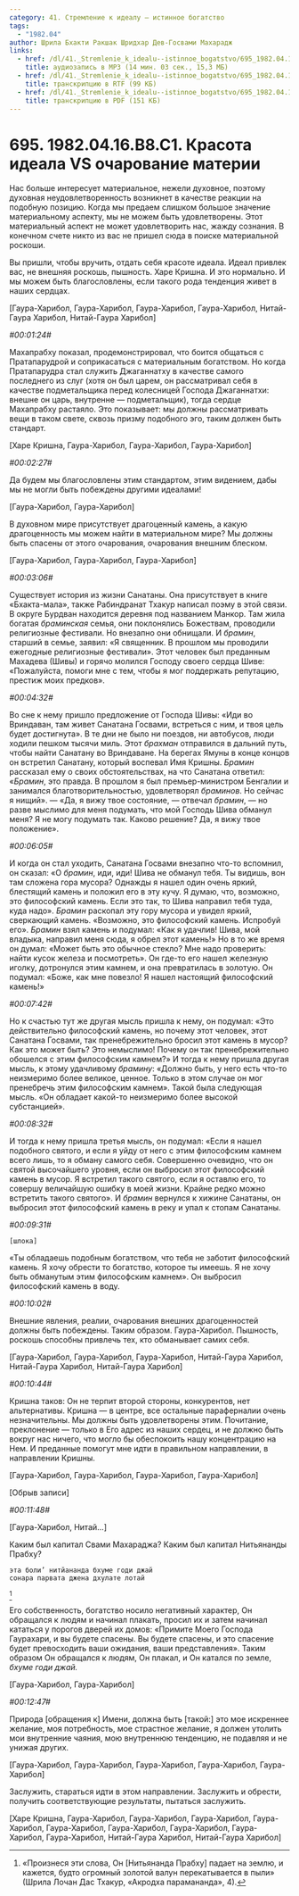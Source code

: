 ```yaml
---
category: 41. Стремление к идеалу — истинное богатство
tags:
  - "1982.04"
author: Шрила Бхакти Ракшак Шридхар Дев-Госвами Махарадж
links:
  - href: /dl/41._Stremlenie_k_idealu--istinnoe_bogatstvo/695_1982.04.16.B8.C1_SridharMj_Krasota_ideala_VS_ocharovanie_materii.mp3
    title: аудиозапись в MP3 (14 мин. 03 сек., 15,3 МБ)
  - href: /dl/41._Stremlenie_k_idealu--istinnoe_bogatstvo/695_1982.04.16.B8.C1_SridharMj_Krasota_ideala_VS_ocharovanie_materii.rtf
    title: транскрипцию в RTF (99 КБ)
  - href: /dl/41._Stremlenie_k_idealu--istinnoe_bogatstvo/695_1982.04.16.B8.C1_SridharMj_Krasota_ideala_VS_ocharovanie_materii.pdf
    title: транскрипцию в PDF (151 КБ)
---
```


# 695. 1982.04.16.B8.C1. Красота идеала VS очарование материи

Нас больше интересует материальное, нежели духовное, поэтому духовная неудовлетворенность возникнет в качестве реакции на подобную позицию. Когда мы предаем слишком большое значение материальному аспекту, мы не можем быть удовлетворены. Этот материальный аспект не может удовлетворить нас, жажду сознания. В конечном счете никто из вас не пришел сюда в поиске материальной роскоши.

Вы пришли, чтобы вручить, отдать себя красоте идеала. Идеал привлек вас, не внешняя роскошь, пышность. Харе Кришна. И это нормально. И мы можем быть благословлены, если такого рода тенденция живет в наших сердцах.

[Гаура-Харибол, Гаура-Харибол, Гаура-Харибол, Гаура-Харибол, Нитай-Гаура Харибол, Нитай-Гаура Харибол]

*#00:01:24#*

Махапрабху показал, продемонстрировал, что боится общаться с Пратапарудрой и соприкасаться с материальным богатством. Но когда Пратапарудра стал служить Джаганнатху в качестве самого последнего из слуг (хотя он был царем, он рассматривал себя в качестве подметальщика перед колесницей Господа Джаганнатхи: внешне он царь, внутренне — подметальщик), тогда сердце Махапрабху растаяло. Это показывает: мы должны рассматривать вещи в таком свете, сквозь призму подобного эго, таким должен быть стандарт.

[Харе Кришна, Гаура-Харибол, Гаура-Харибол, Гаура-Харибол]

*#00:02:27#*

Да будем мы благословлены этим стандартом, этим видением, дабы мы не могли быть побеждены другими идеалами!

[Гаура-Харибол, Гаура-Харибол]

В духовном мире присутствует драгоценный камень, а какую драгоценность мы можем найти в материальном мире? Мы должны быть спасены от этого очарования, очарования внешним блеском.

[Гаура-Харибол, Гаура-Харибол, Гаура-Харибол]

*#00:03:06#*

Существует история из жизни Санатаны. Она присутствует в книге «Бхакта-мала», также Рабиндранат Тхакур написал поэму в этой связи. В округе Бурдван находится деревня под названием Манкор. Там жила богатая *браминская* семья, они поклонялись Божествам, проводили религиозные фестивали. Но внезапно они обнищали. И *брамин*, старший в семье, заявил: «Я священник. В прошлом мы проводили ежегодные религиозные фестивали». Этот человек был преданным Махадева (Шивы) и горячо молился Господу своего сердца Шиве: «Пожалуйста, помоги мне с тем, чтобы я мог поддержать репутацию, престиж моих предков».

*#00:04:32#*

Во сне к нему пришло предложение от Господа Шивы: «Иди во Вриндаван, там живет Санатана Госвами, встреться с ним, и твоя цель будет достигнута». В те дни не было ни поездов, ни автобусов, люди ходили пешком тысячи миль. Этот *брахман* отправился в дальний путь, чтобы найти Санатану во Вриндаване. На берегах Ямуны в конце концов он встретил Санатану, который воспевал Имя Кришны. *Брамин* рассказал ему о своих обстоятельствах, на что Санатана ответил: «*Брамин*, это правда. В прошлом я был премьер-министром Бенгалии и занимался благотворительностью, удовлетворял *браминов*. Но сейчас я нищий». — «Да, я вижу твое состояние, — отвечал *брамин*, — но разве мыслимо для меня подумать, что мой Господь Шива обманул меня? Я не могу подумать так. Каково решение? Да, я вижу твое положение».

*#00:06:05#*

И когда он стал уходить, Санатана Госвами внезапно что-то вспомнил, он сказал: «О *брамин*, иди, иди! Шива не обманул тебя. Ты видишь, вон там сложена гора мусора? Однажды я нашел один очень яркий, блестящий камень и положил его в эту кучу. Я думаю, что, возможно, это философский камень. Если это так, то Шива направил тебя туда, куда надо». *Брамин* раскопал эту гору мусора и увидел яркий, сверкающий камень. «Возможно, это философский камень. Испробуй его». *Брамин* взял камень и подумал: «Как я удачлив! Шива, мой владыка, направил меня сюда, я обрел этот камень!» Но в то же время он думал: «Может быть это обычное стекло? Мне надо проверить: найти кусок железа и посмотреть». Он где-то его нашел железную иголку, дотронулся этим камнем, и она превратилась в золотую. Он подумал: «Боже, как мне повезло! Я нашел настоящий философский камень!»

*#00:07:42#*

Но к счастью тут же другая мысль пришла к нему, он подумал: «Это действительно философский камень, но почему этот человек, этот Санатана Госвами, так пренебрежительно бросил этот камень в мусор? Как это может быть? Это немыслимо! Почему он так пренебрежительно обошелся с этим философским камнем?» И тогда к нему пришла другая мысль, к этому удачливому *брамину*: «Должно быть, у него есть что-то неизмеримо более великое, ценное. Только в этом случае он мог пренебречь этим философским камнем». Такой была следующая мысль. «Он обладает какой-то неизмеримо более высокой субстанцией».

*#00:08:32#*

И тогда к нему пришла третья мысль, он подумал: «Если я нашел подобного святого, и если я уйду от него с этим философским камнем всего лишь, то я обману самого себя. Совершенно очевидно, что он святой высочайшего уровня, если он выбросил этот философский камень в мусор. Я встретил такого святого, если я оставлю его, то совершу величайшую ошибку в моей жизни. Крайне редко можно встретить такого святого». И *брамин* вернулся к хижине Санатаны, он выбросил этот философский камень в реку и упал к стопам Санатаны.

*#00:09:31#*

    [шлока]

«Ты обладаешь подобным богатством, что тебя не заботит философский камень. Я хочу обрести то богатство, которое ты имеешь. Я не хочу быть обманутым этим философским камнем». Он выбросил философский камень в воду.

*#00:10:02#*

Внешние явления, реалии, очарования внешних драгоценностей должны быть побеждены. Таким образом. Гаура-Харибол. Пышность, роскошь способны привлечь тех, кто обманывает самих себя.

[Гаура-Харибол, Гаура-Харибол, Гаура-Харибол, Нитай-Гаура Харибол, Нитай-Гаура Харибол, Нитай-Гаура Харибол]

*#00:10:44#*

Кришна таков: Он не терпит второй стороны, конкурентов, нет альтернативы. Кришна — в центре, все остальные параферналии очень незначительны. Мы должны быть удовлетворены этим. Почитание, преклонение — только в Его адрес из наших сердец, и не должно быть вокруг нас ничего, что могло бы обеспокоить нашу концентрацию на Нем. И преданные помогут мне идти в правильном направлении, в направлении Кришны.

[Гаура-Харибол, Гаура-Харибол, Гаура-Харибол, Гаура-Харибол]

[Обрыв записи]

*#00:11:48#*

[Гаура-Харибол, Нитай…]

Каким был капитал Свами Махараджа? Каким был капитал Нитьянанды Прабху?

    эта боли’ нитйананда бхуме годи джай
    сонара парвата джена дхулате лотай
[^_ftn1]

Его собственность, богатство носило негативный характер, Он обращался к людям и начинал плакать, просил их и затем начинал кататься у порогов дверей их домов: «Примите Моего Господа Гаурахари, и вы будете спасены. Вы будете спасены, и это спасение будет превосходить ваши ожидания, ваши представления». Таким образом Он обращался к людям, Он плакал, и Он катался по земле, *бхуме годи джай.*

[Гаура-Харибол, Гаура-Харибол]

*#00:12:47#*

Природа [обращения к] Имени, должна быть [такой:] это мое искреннее желание, моя потребность, мое страстное желание, я должен утолить мои внутренние чаяния, мою внутреннюю тенденцию, не подавляя и не унижая других.

[Гаура-Харибол, Гаура-Харибол, Гаура-Харибол, Гаура-Харибол, Гаура-Харибол]

Заслужить, стараться идти в этом направлении. Заслужить и обрести, получить соответствующие результаты, пытаться заслужить.

[Харе Кришна, Гаура-Харибол, Гаура-Харибол, Гаура-Харибол, Гаура-Харибол, Гаура-Харибол, Гаура-Харибол, Гаура-Харибол, Гаура-Харибол, Гаура-Харибол, Нитай-Гаура Харибол, Нитай-Гаура Харибол]



[^_ftn1]: «Произнеся эти слова, Он [Нитьянанда Прабху] падает на землю, и кажется, будто огромный золотой валун перекатывается в пыли» (Шрила Лочан Дас Тхакур, «Акродха парамананда», 4).

